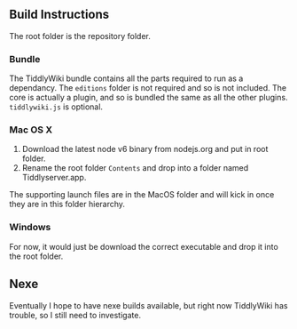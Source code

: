 ## Build Instructions

The root folder is the repository folder.

### Bundle

The TiddlyWiki bundle contains all the parts required to run as a dependancy. The `editions` folder is not required and so is not included. The core is actually a plugin, and so is bundled the same as all the other plugins. `tiddlywiki.js` is optional.

### Mac OS X

1. Download the latest node v6 binary from nodejs.org and put in root folder.
2. Rename the root folder `Contents` and drop into a folder named Tiddlyserver.app.

The supporting launch files are in the MacOS folder and will kick in once they are in this folder hierarchy. 

### Windows

For now, it would just be download the correct executable and drop it into the root folder.

## Nexe

Eventually I hope to have nexe builds available, but right now TiddlyWiki has trouble, so I still need to investigate. 